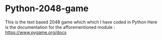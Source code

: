 # Python-2048-game

This is the text based 2048 game which which I have coded in Python
Here is the documentation for the afforementioned module : https://www.pygame.org/docs

